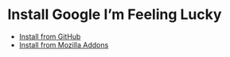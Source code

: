 # Install Google I’m Feeling Lucky

 - [Install from GitHub](https://blaise-io.github.io/google-feeling-lucky-opensearch/)
 - [Install from Mozilla Addons](https://addons.mozilla.org/addon/google-im-feeling-lucky-search/)
